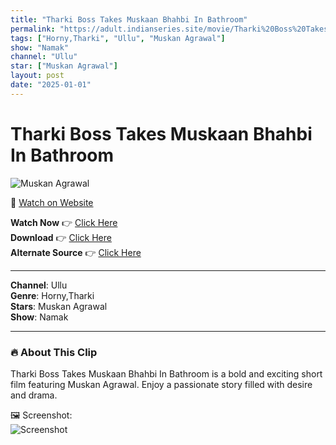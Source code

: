 ```yaml
---
title: "Tharki Boss Takes Muskaan Bhahbi In Bathroom"
permalink: "https://adult.indianseries.site/movie/Tharki%20Boss%20Takes%20Muskaan%20Bhahbi%20In%20Bathroom"
tags: ["Horny,Tharki", "Ullu", "Muskan Agrawal"]
show: "Namak"
channel: "Ullu"
star: ["Muskan Agrawal"]
layout: post
date: "2025-01-01"
---
```


# Tharki Boss Takes Muskaan Bhahbi In Bathroom

![Muskan Agrawal](https://shorts.desisins.com/wp-content/uploads/2024/12/Muskaan-Agrawal-Namak-DesiSins.com_.jpg)

🔗 [Watch on Website](https://adult.indianseries.site/movie/Tharki%20Boss%20Takes%20Muskaan%20Bhahbi%20In%20Bathroom)

**Watch Now** 👉 [Click Here](https://adult.indianseries.site/movie/Tharki%20Boss%20Takes%20Muskaan%20Bhahbi%20In%20Bathroom)  
**Download** 👉 [Click Here](https://adult.indianseries.site/movie/Tharki%20Boss%20Takes%20Muskaan%20Bhahbi%20In%20Bathroom)  
**Alternate Source** 👉 [Click Here](https://adult.indianseries.site/movie/Tharki%20Boss%20Takes%20Muskaan%20Bhahbi%20In%20Bathroom)

---

**Channel**: Ullu  
**Genre**: Horny,Tharki  
**Stars**: Muskan Agrawal  
**Show**: Namak

---

### 🔥 About This Clip

Tharki Boss Takes Muskaan Bhahbi In Bathroom is a bold and exciting short film featuring Muskan Agrawal. Enjoy a passionate story filled with desire and drama.
 
🖼️ Screenshot:  
![Screenshot](https://shorts.desisins.com/wp-content/uploads/2024/12/Muskaan-Agrawal-Namak-DesiSins.com_.jpg)
